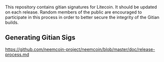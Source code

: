 This repository contains gitian signatures for Litecoin. It should be updated on each release. Random members of the public are encouraged to participate in this process in order to better secure the integrity of the Gitian builds.

## Generating Gitian Sigs

https://github.com/neemcoin-project/neemcoin/blob/master/doc/release-process.md
